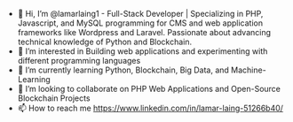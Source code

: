 - 👋 Hi, I’m @lamarlaing1 - Full-Stack Developer | Specializing in PHP, Javascript, and MySQL programming for CMS and web application frameworks like Wordpress and Laravel. Passionate about advancing technical knowledge of Python and Blockchain.
- 👀 I’m interested in Building web applications and experimenting with different programming languages
- 🌱 I’m currently learning Python, Blockchain, Big Data, and Machine-Learning
- 💞️ I’m looking to collaborate on PHP Web Applications and Open-Source Blockchain Projects
- 📫 How to reach me https://www.linkedin.com/in/lamar-laing-51266b40/ 

<!---
lamarlaing1/lamarlaing1 is a ✨ special ✨ repository because its `README.md` (this file) appears on your GitHub profile.
You can click the Preview link to take a look at your changes.
--->
